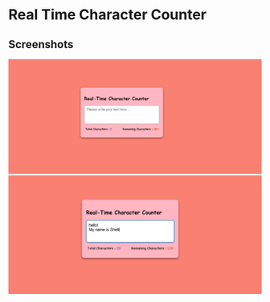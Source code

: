 # Real Time Character Counter

## Screenshots

![screenshot 1](Real-Time-img.png)
![screenshot 2](Real-Time-Text.png)
